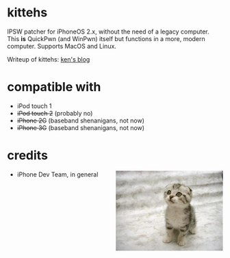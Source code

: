 # kittehs
IPSW patcher for iPhoneOS 2.x, without the need of a legacy computer. This **is** QuickPwn (and WinPwn) itself but functions in a more, modern computer. Supports MacOS and Linux.

Writeup of kittehs: [ken's blog](https://blog.kentest.net/post/437875645794716424)

# compatible with
- iPod touch 1
- ~~iPod touch 2~~ (probably no)
- ~~iPhone 2G~~ (baseband shenanigans, not now)
- ~~iPhone 3G~~ (baseband shenanigans, not now)

# credits
<img src="kittehs.jpg" align="right" width="250px" title="i will kill you tonight. you can't do anything else.">

- iPhone Dev Team, in general
